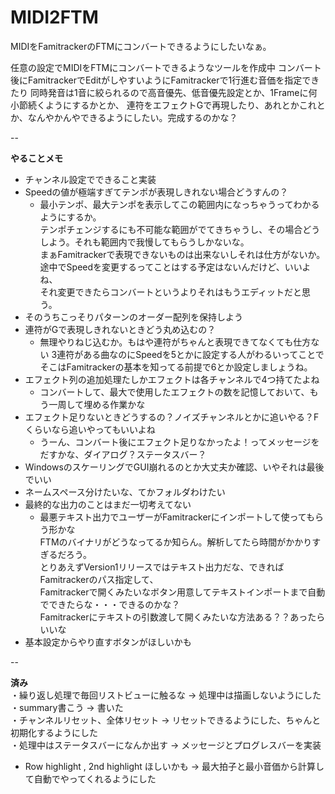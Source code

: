 # MIDI2FTM
MIDIをFamitrackerのFTMにコンバートできるようにしたいなぁ。

任意の設定でMIDIをFTMにコンバートできるようなツールを作成中
コンバート後にFamitrackerでEditがしやすいようにFamitrackerで1行進む音価を指定できたり
同時発音は1音に絞られるので高音優先、低音優先設定とか、1Frameに何小節続くようにするかとか、
連符をエフェクトGで再現したり、あれとかこれとか、なんやかんやできるようにしたい。完成するのかな？

-- 

__やることメモ__  
* チャンネル設定でできること実装  
* Speedの値が極端すぎてテンポが表現しきれない場合どうすんの？  
  - 最小テンポ、最大テンポを表示してこの範囲内になっちゃうってわかるようにするか。  
    テンポチェンジするにも不可能な範囲がでてきちゃうし、その場合どうしよう。それも範囲内で我慢してもらうしかないな。  
    まぁFamitrackerで表現できないものは出来ないしそれは仕方がないか。  
    途中でSpeedを変更するってことはする予定はないんだけど、いいよね、  
    それ変更できたらコンバートというよりそれはもうエディットだと思う。
* そのうちこっそりパターンのオーダー配列を保持しよう
* 連符がGで表現しきれないときどう丸め込むの？
  - 無理やりねじ込むか。もはや連符がちゃんと表現できてなくても仕方ない
    3連符がある曲なのにSpeedを5とかに設定する人がわるいってことで  
    そこはFamitrackerの基本を知ってる前提で6とか設定しましょうね。
* エフェクト列の追加処理たしかエフェクトは各チャンネルで4つ持てたよね
  - コンバートして、最大で使用したエフェクトの数を記憶しておいて、もう一周して埋める作業かな
* エフェクト足りないときどうするの？ノイズチャンネルとかに追いやる？Fくらいなら追いやってもいいよね  
  - うーん、コンバート後にエフェクト足りなかったよ！ってメッセージをだすかな、ダイアログ？ステータスバー？
* WindowsのスケーリングでGUI崩れるのとか大丈夫か確認、いやそれは最後でいい
* ネームスペース分けたいな、てかフォルダわけたい
* 最終的な出力のことはまだ一切考えてない  
  - 最悪テキスト出力でユーザーがFamitrackerにインポートして使ってもらう形かな  
    FTMのバイナリがどうなってるか知らん。解析してたら時間がかかりすぎるだろう。  
    とりあえずVersion1リリースではテキスト出力だな、できればFamitrackerのパス指定して、  
    Famitrackerで開くみたいなボタン用意してテキストインポートまで自動でできたらな・・・できるのかな？  
    Famitrackerにテキストの引数渡して開くみたいな方法ある？？あったらいいな
* 基本設定からやり直すボタンがほしいかも

  
--  
  
__済み__  
・繰り返し処理で毎回リストビューに触るな → 処理中は描画しないようにした  
・summary書こう → 書いた  
・チャンネルリセット、全体リセット → リセットできるようにした、ちゃんと初期化するようにした  
・処理中はステータスバーになんか出す → メッセージとプログレスバーを実装   
* Row highlight , 2nd highlight ほしいかも → 最大拍子と最小音価から計算して自動でやってくれるようにした  
